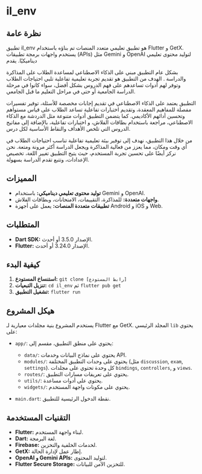 # il_env

## نظرة عامة

تطبيق il_env هو تطبيق تعليمي متعدد المنصات تم بناؤه باستخدام Flutter و GetX.  يستخدم واجهات برمجة تطبيقات (APIs)  مثل Gemini و OpenAI  لتوليد محتوى تعليمي ديناميكيًا.  يقدم 

بشكل عام التطبيق مبني على الذكاء الاصطناعي لمساعدة الطلاب على المذاكرة والدراسة . الهدف من التطبيق هو تقديم تجربة تعليمية تفاعلية تلبي احتياجات الطلاب وتوفر لهم أدوات تساعدهم على فهم الدروس بشكل أفضل، سواء كانوا في مرحلة الدراسة الجامعية أو حتى في مراحل التعليم ما قبل الجامعي.

التطبيق يعتمد على الذكاء الاصطناعي في تقديم إجابات مخصصة للأسئلة، توفير تفسيرات مفصلة للمفاهيم المعقدة، وتقديم اختبارات تفاعلية تساعد الطلاب على قياس مستواهم وتحسين أدائهم الأكاديمي. كما يتضمن التطبيق أدوات متنوعة مثل الدردشة مع الذكاء الاصطناعي، مراجعة باستخدام بطاقات الفلاش، و اختبارات تفاعلية، بالإضافة إلى مفاتيح الدروس التي تلخص الأهداف والنقاط الأساسية لكل درس.

من خلال هذا التطبيق، نهدف إلى توفير بيئة تعليمية تفاعلية تناسب احتياجات الطلاب في أي وقت ومكان، مما يعزز من فعالية المذاكرة ويجعل الدراسة أكثر مرونة ومتعة. نحن نركز أيضًا على تحسين تجربة المستخدم، حيث يتيح التطبيق تغيير اللغة، تخصيص الإعدادات، وتتبع تقدم الدراسة بسهولة.

## المميزات

- **توليد محتوى تعليمي ديناميكي:**  باستخدام Gemini و OpenAI.
- **واجهات متعددة:**  للمذاكرة، التقييمات، الامتحانات، وبطاقات الفلاش.
- **تطبيقات متعددة المنصات:**  يعمل على أجهزة Android و iOS و Web.

## المتطلبات

- **Dart SDK:** الإصدار 3.5.0 أو أحدث.
- **Flutter:** الإصدار 3.24.0 أو أحدث.

## كيفية البدء

1. **استنساخ المستودع:**  `git clone [رابط المستودع]`
2. **تنزيل التبعيات:** `cd il_env` ثم `flutter pub get`
3. **تشغيل التطبيق:** `flutter run`

## هيكل المشروع

يستخدم المشروع بنية مجلدات معيارية لـ Flutter مع GetX.  المجلد الرئيسي `lib` يحتوي على:

- `app/`: يحتوي على منطق التطبيق، مقسم إلى:
    - `data/`:  يحتوي على نماذج البيانات وخدمات API.
    - `modules/`:  يحتوي على وحدات التطبيق المختلفة (مثل `discussion`, `exam`, `settings`).  كل وحدة تحتوي على مجلدات `bindings`, `controllers`, و `views`.
    - `routes/`:  يحتوي على تعريفات مسارات التطبيق.
    - `utils/`:  يحتوي على أدوات مساعدة.
    - `widgets/`:  يحتوي على مكونات واجهة المستخدم.

- `main.dart`:  نقطة الدخول الرئيسية للتطبيق.

## التقنيات المستخدمة

- **Flutter:**  لبناء واجهة المستخدم.
- **Dart:**  لغة البرمجة.
- **Firebase:**  لخدمات الخلفية والتخزين.
- **GetX:**  إطار عمل لإدارة الحالة.
- **OpenAI و Gemini APIs:**  لتوليد المحتوى.
- **Flutter Secure Storage:**  للتخزين الآمن للبيانات.
